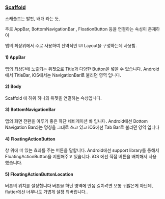 

### [Scaffold](https://api.flutter.dev/flutter/material/Scaffold-class.html)

스캐폴드는 발판, 배개 라는 뜻,

주로 AppBar, BottomNavigationBar , FloationButton 등을 연결하는 속성이 존재하여

앱의 최상위에서 주로 사용하여 전역적인 UI Layout을 구성하는데 사용함.



#### 1) AppBar

앱의 최상단에 노출되는 위젯으로 Title과 다양한 Button을 넣을 수 있습니다.
Android 에서 TitleBar, iOS에서는 NavigationBar로 불리던 영역 입니다.

#### 2) Body

Scaffold 에 하위 하나의 위젯을 연결하는 속성입니다.

#### 3) BottomNavigationBar

앱의 화면 전환을 이루기 좋은 하단 네비게이션 바 입니다.
Android에선 Bottom Navigation Bar라는 명칭을 그대로 쓰고 있고 iOS에선 Tab Bar로 불리던 영역 입니다

#### 4) FloatingActionButton

창 위에 떠 있는 효과를 주는 버튼을 말합니다.
Android에선 support library를 통해서 FloatingActionButton을 지원해주고 있습니다.
iOS 에선 직접 버튼을 배치해서 사용했습니다.

#### 5) FloatingActionButtonLocation

버튼의 위치를 설정합니다
버튼을 하단 영역에 반쯤 걸치려면 보통 귀찮은게 아닌데, flutter에선 너무나도 가볍게 설정 되버립니다..